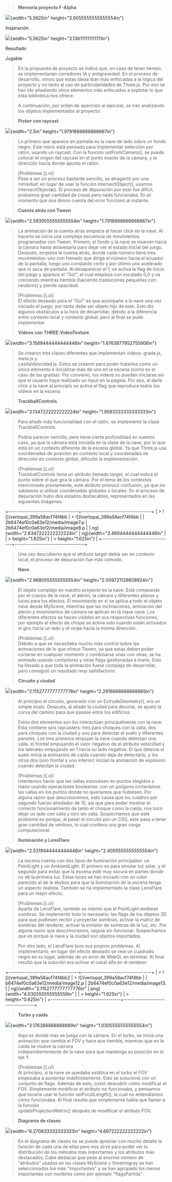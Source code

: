 > **Memoria proyecto F-Alpha**

![](README/media/image1.png){width="5.5625in"
height="3.9055555555555554in"}

Inspiración

![](README/media/image2.png){width="5.5625in"
height="3.136111111111111in"}

Resultado

Jugable

> En la propuesta de proyecto se indicó que, en caso de tener tiempo, se
> implementarían corredores IA y antigravedad. En el proceso de
> desarrollo, vimos que estas ideas iban más enfocadas a la lógica del
> proyecto y no tanto al uso de particularidades de Three.js. Por eso se
> han ido añadiendo otros elementos más enfocados a explotar lo que esta
> biblioteca nos ofrece.
>
> A continuación, por orden de aparición al ejecutar, se irán analizando
> los objetos implementados al proyecto:
>
> **Picker con raycast**

![](README/media/image3.png){width="2.5in"
height="1.9791666666666667in"}

> Lo primero que aparece en pantalla es la nave de lado sobre un fondo
> negro. Este menú está pensado para implementar selección por ratón,
> usando un raycast. Con la función setFromCamera(), se puede colocar el
> origen del raycast en el punto exacto de la cámara, y la dirección
> hacia donde apunta el ratón.
>
> [Problemas:]{.ul}\
> Pese a ser un proceso bastante sencillo, se atragantó por una
> nimiedad: en lugar de usar la función intersectObject(), usamos
> intersectObject**s**(). El proceso de depuración por esto fue difícil,
> probamos gran cantidad de cosas pero nada funcionaba. En el momento
> que nos dimos cuenta del error funcionó al instante.
>
> **Cuenta atrás con Tween**

![](README/media/image4.png){width="2.5930555555555554in"
height="1.7916666666666667in"}

> La animación de la cuenta atrás empieza al hacer click en la nave. Al
> hacerlo se inicia una compleja secuencia de movimientos programados
> con Tween. Primero, el fondo y la nave se mueven hacia la cámara hasta
> atravesarla para dejar ver el estado inicial del juego. Después,
> empieza la cuenta atrás, donde cada número tiene tres movimientos: uno
> con frenado que dirige el número hacia el ecuador de la pantalla,
> luego uno constante corto y por último uno acelerado que lo saca de
> pantalla. Al desaparecer el 1, se activa la flag de inicio del juego y
> aparece el "Go!", el cual empieza con escalado 0,0 y va creciendo
> mientras tiembla (haciendo traslaciones pequeñas con randoms) y pierde
> opacidad.
>
> [Problemas:]{.ul}\
> El efecto deseado para el "Go!" es que acompañe a la nave una vez
> iniciado el juego, por tanto debe ser objeto hijo de este. Esto dio
> algunos obstáculos a la hora de desarrollar, debido a la diferencia
> entre contexto local y contexto global, pero al final se pudo
> implementar.
>
> **Videos con THREE.VideoTexture**

![](README/media/image5.png){width="3.1569444444444446in"
height="1.6763877952755906in"}

> Se crearon tres clases diferentes que implementan videos: grada.js,
> meta.js y\
> casillaVelocidad.js. Estos se crearon para poder tratarlos como un
> único elemento e inicializar más de uno en la escena (como es el caso
> de las gradas). Por convenio, los videos no pueden iniciarse sin que
> el usuario haya realizado un input en la página. Por eso, al darle
> click a la nave al principio se activa el flag que reproduce todos los
> videos en la escena.
>
> **TrackballControls**

![](README/media/image6.png){width="3.1347222222222224in"
height="1.9583333333333333in"}

> Para añadir más funcionalidad con el ratón, se implementó la clase
> TrackballControls.
>
> Podría parecer sencillo, pero tiene cierta profundidad en nuestro
> caso, ya que la cámara está iniciada en la clase de la nave, por lo
> que está en un contexto diferente de la escena global. Ya que Three.js
> usa coordenadas de posición en contexto local y coordenadas de
> dirección en contexto global, dificultó la implementación.
>
> [Problemas:]{.ul}\
> TrackballControls tiene un atributo llamado target, el cual indica el
> punto sobre el que gira la cámara. Por el tema de los contextos
> mencionado previamente, este atributo provocó confusión, ya que no
> sabíamos si utilizar coordenadas globales o locales. En el proceso de
> depuración hubo dos estados destacables, representados en las
> siguientes imágenes:

+----------------------------------+----------------------------------+
| > ![](vertopal_399a58acf74f4bb   | > ![](vertopal_399a58acf74f4bb   |
| 2b6474ef0c0a63e12/media/image7.p | 2b6474ef0c0a63e12/media/image8.p |
| ng){width="2.6347222222222224in" | ng){width="3.4694444444444446in" |
| > height="1.625in"}              | > height="1.625in"}              |
+----------------------------------+----------------------------------+

> Una vez descubierto que el atributo target debía ser en contexto
> local, el proceso de depuración fue más cómodo.
>
> **Nave**

![](README/media/image9.png){width="2.9680555555555554in"
height="2.009721128608924in"}

> El objeto complejo en nuestro proyecto es la nave. Está compuesto por
> el cuerpo de la nave, el alerón, la cámara y diferentes planos y luces
> para los efectos. El movimiento en sí se aplica a todo el objeto nave
> desde MyScene, mientras que las inclinaciones, animación del alerón y
> movimientos de cámara se aplican en la clase nave. Los diferentes
> efectos se hacen visibles en sus respectivas funciones, por ejemplo el
> efecto de chispa se activa solo cuando están activados el giro hacia
> un lado y el viraje hacia la misma dirección.
>
> [Problemas:]{.ul}\
> Debido a que se necesitaba mucho más control sobre las animaciones de
> lo que ofrece Tween, ya que estas deben poder cortarse en cualquier
> momento y combinarse unas con otras, se ha animado usando contadores y
> otras flags gestionadas a mano. Esto ha llevado a que toda la
> animación fuese compleja de desarrollar, pero consiguió un resultado
> muy satisfactorio.
>
> **Circuito y ciudad**

![](README/media/image10.png){width="2.1152777777777776in"
height="2.2916666666666665in"}

> Al principio el circuito, generado con un ExtrudeGeometry(), era un
> simple óvalo. Después, al añadir la ciudad para decorar, se ajustó la
> curva del camino para que pasase entre los edificios.
>
> Estos dos elementos son los interactúan principalmente con la nave.
> Esta contiene seis raycasters: tres para choques con la valla, dos
> para choques con la ciudad y uno para detectar el suelo y diferentes
> paneles. Los tres primeros empujan la nave cuando detectan una valla,
> el frontal empujando el valor negativo de el atributo velocidad y los
> laterales empujando en 1 hacia su lado negativo. El que detecta el
> suelo inicia la animación de caída cuando deja de detectarlo, y los
> otros dos (uno frontal y uno inferior) inician la animación de
> explosión cuando detectan la ciudad.
>
> [Problemas:]{.ul}\
> Intentamos hacer que las vallas estuviesen en puntos elegidos a mano
> usando operaciones booleanas: con un polígono cortaríamos las vallas
> en los puntos donde no queríamos que hubiesen. Por alguna razón que
> desconocemos, esto causa que los cuadros por segundo fueran alrededor
> de 10, así que para poder mostrar el correcto funcionamiento de tanto
> el choque como la caída, nos tocó dejar un lado con valla y otro sin
> valla. Sospechamos que este problema es porque, al pasar el circuito
> por un CSG, este pasa a tener gran cantidad de vértices, lo cual
> conlleva una gran carga computacional.
>
> **Iluminación y LensFlare**

![](README/media/image11.png){width="2.5319444444444446in"
height="2.4055555555555554in"}

> La escena cuenta con dos tipos de iluminación principales: un
> PointLight y un AmbientLight. El primero es para simular luz solar, y
> el segundo para evitar que la escena esté muy oscura en partes donde
> no dé la primera luz. Estas luces se han iniciado con un color
> parecido al de la skybox para que la iluminación de la escena tenga un
> aspecto realista. También se ha implementado la clase LensFlare para
> un mejor efecto.
>
> [Problemas:]{.ul}\
> Aparte de LensFlare, también se intentó que el PointLight emitiese
> sombras. Se implementó todo lo necesario: las flags de los objetos 3D
> para que pudiesen recibir y proyectar sombras, activar la matriz de
> sombras del renderer, activar la emisión de sombras de la luz, etc.
> Por alguna razón que desconocemos, seguía sin funcionar. Sospechamos
> que es porque la nave y la ciudad son objetos importados.
>
> Por otro lado, el LensFlare tuvo sus propios problemas. Al
> implementarlo, en lugar del efecto deseado se veía un cuadrado negro
> en su lugar, además de un error de WebGL en terminal. Al final resultó
> que la solución era activar el canal alfa en el renderer.

+----------------------------------+----------------------------------+
| > ![](vertopal_399a58acf74f4bb2  | > ![](vertopal_399a58acf74f4bb   |
| b6474ef0c0a63e12/media/image12.p | 2b6474ef0c0a63e12/media/image13. |
| ng){width="2.1152777777777776in" | png){width="4.030555555555556in" |
| > height="1.625in"}              | > height="0.625in"}              |
+----------------------------------+----------------------------------+

> **Turbo y caída**

![](README/media/image14.png){width="3.176388888888889in"
height="1.0305555555555554in"}

> Aquí es donde más se juega con la cámara. En el turbo, se inicia una
> animación que cambia el FOV y hace que tiemble, mientras que en la
> caída se mueve la cámara\
> independientemente de la nave para que mantenga su posición en el eje
> Y.
>
> [Problemas:]{.ul}\
> Al principio, si la nave se quedaba estática en el turbo el FOV
> empezaba a aumentar indefinidamente. Esto se solucionó con un conjunto
> de flags. Además de esto, costó descubrir cómo modificar el FOV.
> Simplemente modificar el atributo no funcionaba, y pensamos que
> tocaría usar la función setFocalLength(), la cual no entendíamos cómo
> funcionaba. Al final resulta que simplemente había que llamar a la
> función\
> updateProjectionMatrix() después de modificar el atributo FOV.
>
> **Diagrama de clases**

![](README/media/image15.png){width="6.270833333333333in"
height="4.697222222222222in"}

> En el diagrama de clases no se puede apreciar con mucho detalle la
> función de cada una de ellas pero nos sirve para poder ver la
> distribución de los métodos más importantes y los atributos más
> destacados. Cabe destacar que pese al enorme número de "atributos"
> usados en las clases MyScene y firestringray se han seleccionados los
> más "importantes" y se han agrupado los menos importantes con nombres
> como por ejemplo "flagsPartida".
